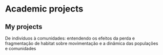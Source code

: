 ---
---

# Academic projects

## My projects

  De indivíduos à comunidades: entendendo os efeitos da perda e fragmentação de habitat sobre movimentação e a dinâmica das populações e comunidades
